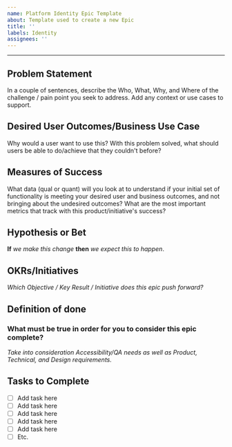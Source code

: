 ```yaml
---
name: Platform Identity Epic Template
about: Template used to create a new Epic
title: ''
labels: Identity
assignees: ''
---
```


---

## Problem Statement

In a couple of sentences, describe the Who, What, Why, and Where of the challenge / pain point you seek to address. Add any context or use cases to support.

## Desired User Outcomes/Business Use Case

Why would a user want to use this?
With this problem solved, what should users be able to do/achieve that they couldn't before?

## Measures of Success 

What data (qual or quant) will you look at to understand if your initial set of functionality is meeting your desired user and business outcomes, and not bringing about the undesired outcomes?
What are the most important metrics that track with this product/initiative's success?

## Hypothesis or Bet
**If** _we make this change_ **then** _we expect this to happen_.

## OKRs/Initiatives
_Which Objective / Key Result / Initiative does this epic push forward?_

## Definition of done
### What must be true in order for you to consider this epic complete? 

*Take into consideration Accessibility/QA needs as well as Product, Technical, and Design requirements.*

## Tasks to Complete

- [ ] Add task here
- [ ] Add task here
- [ ] Add task here
- [ ] Add task here
- [ ] Add task here
- [ ] Etc.
